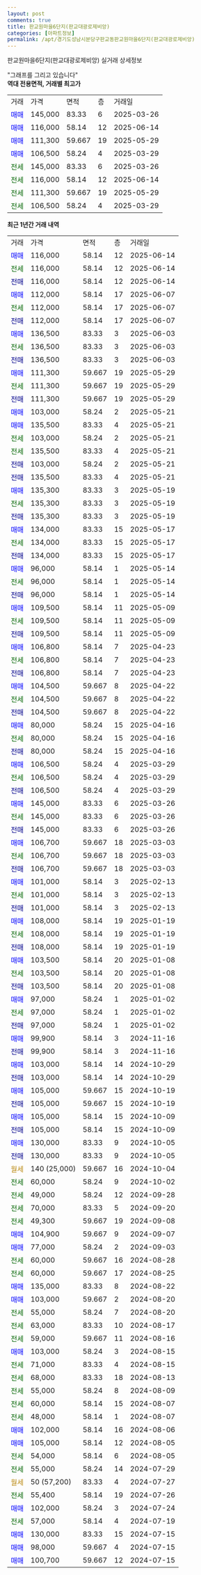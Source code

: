 ```yaml
---
layout: post
comments: true
title: 판교원마을6단지(판교대광로제비앙)
categories: [아파트정보]
permalink: /apt/경기도성남시분당구판교동판교원마을6단지(판교대광로제비앙)
---
```


판교원마을6단지(판교대광로제비앙) 실거래 상세정보

<script type="text/javascript">
  google.charts.load('current', {'packages':['line', 'corechart']});
  google.charts.setOnLoadCallback(drawChart);

  function drawChart() {
    var data = new google.visualization.DataTable();
    data.addColumn('date', '거래일');
    data.addColumn('number', "매매");
    data.addColumn('number', "전세");
    data.addColumn('number', "전매");

    data.addRows([[new Date(Date.parse("2025-06-14")), 116000, null, null], [new Date(Date.parse("2025-06-14")), null, 116000, null], [new Date(Date.parse("2025-06-14")), null, null, 116000], [new Date(Date.parse("2025-06-07")), 112000, null, null], [new Date(Date.parse("2025-06-07")), null, 112000, null], [new Date(Date.parse("2025-06-07")), null, null, 112000], [new Date(Date.parse("2025-06-03")), 136500, null, null], [new Date(Date.parse("2025-06-03")), null, 136500, null], [new Date(Date.parse("2025-06-03")), null, null, 136500], [new Date(Date.parse("2025-05-29")), 111300, null, null], [new Date(Date.parse("2025-05-29")), null, 111300, null], [new Date(Date.parse("2025-05-29")), null, null, 111300], [new Date(Date.parse("2025-05-21")), 103000, null, null], [new Date(Date.parse("2025-05-21")), 135500, null, null], [new Date(Date.parse("2025-05-21")), null, 103000, null], [new Date(Date.parse("2025-05-21")), null, 135500, null], [new Date(Date.parse("2025-05-21")), null, null, 103000], [new Date(Date.parse("2025-05-21")), null, null, 135500], [new Date(Date.parse("2025-05-19")), 135300, null, null], [new Date(Date.parse("2025-05-19")), null, 135300, null], [new Date(Date.parse("2025-05-19")), null, null, 135300], [new Date(Date.parse("2025-05-17")), 134000, null, null], [new Date(Date.parse("2025-05-17")), null, 134000, null], [new Date(Date.parse("2025-05-17")), null, null, 134000], [new Date(Date.parse("2025-05-14")), 96000, null, null], [new Date(Date.parse("2025-05-14")), null, 96000, null], [new Date(Date.parse("2025-05-14")), null, null, 96000], [new Date(Date.parse("2025-05-09")), 109500, null, null], [new Date(Date.parse("2025-05-09")), null, 109500, null], [new Date(Date.parse("2025-05-09")), null, null, 109500], [new Date(Date.parse("2025-04-23")), 106800, null, null], [new Date(Date.parse("2025-04-23")), null, 106800, null], [new Date(Date.parse("2025-04-23")), null, null, 106800], [new Date(Date.parse("2025-04-22")), 104500, null, null], [new Date(Date.parse("2025-04-22")), null, 104500, null], [new Date(Date.parse("2025-04-22")), null, null, 104500], [new Date(Date.parse("2025-04-16")), 80000, null, null], [new Date(Date.parse("2025-04-16")), null, 80000, null], [new Date(Date.parse("2025-04-16")), null, null, 80000], [new Date(Date.parse("2025-03-29")), 106500, null, null], [new Date(Date.parse("2025-03-29")), null, 106500, null], [new Date(Date.parse("2025-03-29")), null, null, 106500], [new Date(Date.parse("2025-03-26")), 145000, null, null], [new Date(Date.parse("2025-03-26")), null, 145000, null], [new Date(Date.parse("2025-03-26")), null, null, 145000], [new Date(Date.parse("2025-03-03")), 106700, null, null], [new Date(Date.parse("2025-03-03")), null, 106700, null], [new Date(Date.parse("2025-03-03")), null, null, 106700], [new Date(Date.parse("2025-02-13")), 101000, null, null], [new Date(Date.parse("2025-02-13")), null, 101000, null], [new Date(Date.parse("2025-02-13")), null, null, 101000], [new Date(Date.parse("2025-01-19")), 108000, null, null], [new Date(Date.parse("2025-01-19")), null, 108000, null], [new Date(Date.parse("2025-01-19")), null, null, 108000], [new Date(Date.parse("2025-01-08")), 103500, null, null], [new Date(Date.parse("2025-01-08")), null, 103500, null], [new Date(Date.parse("2025-01-08")), null, null, 103500], [new Date(Date.parse("2025-01-02")), 97000, null, null], [new Date(Date.parse("2025-01-02")), null, 97000, null], [new Date(Date.parse("2025-01-02")), null, null, 97000], [new Date(Date.parse("2024-11-16")), 99900, null, null], [new Date(Date.parse("2024-11-16")), null, null, 99900], [new Date(Date.parse("2024-10-29")), 103000, null, null], [new Date(Date.parse("2024-10-29")), null, null, 103000], [new Date(Date.parse("2024-10-19")), 105000, null, null], [new Date(Date.parse("2024-10-19")), null, null, 105000], [new Date(Date.parse("2024-10-09")), 105000, null, null], [new Date(Date.parse("2024-10-09")), null, null, 105000], [new Date(Date.parse("2024-10-05")), 130000, null, null], [new Date(Date.parse("2024-10-05")), null, null, 130000], [new Date(Date.parse("2024-10-04")), null, null, null], [new Date(Date.parse("2024-10-02")), null, 60000, null], [new Date(Date.parse("2024-09-28")), null, 49000, null], [new Date(Date.parse("2024-09-20")), null, 70000, null], [new Date(Date.parse("2024-09-08")), null, 49300, null], [new Date(Date.parse("2024-09-07")), 104900, null, null], [new Date(Date.parse("2024-09-03")), 77000, null, null], [new Date(Date.parse("2024-08-28")), null, 60000, null], [new Date(Date.parse("2024-08-25")), null, 60000, null], [new Date(Date.parse("2024-08-22")), 135000, null, null], [new Date(Date.parse("2024-08-20")), 103000, null, null], [new Date(Date.parse("2024-08-20")), null, 55000, null], [new Date(Date.parse("2024-08-17")), null, 63000, null], [new Date(Date.parse("2024-08-16")), null, 59000, null], [new Date(Date.parse("2024-08-15")), 103000, null, null], [new Date(Date.parse("2024-08-15")), null, 71000, null], [new Date(Date.parse("2024-08-13")), null, 68000, null], [new Date(Date.parse("2024-08-09")), null, 55000, null], [new Date(Date.parse("2024-08-07")), null, 60000, null], [new Date(Date.parse("2024-08-07")), null, 48000, null], [new Date(Date.parse("2024-08-06")), 102000, null, null], [new Date(Date.parse("2024-08-05")), 105000, null, null], [new Date(Date.parse("2024-08-05")), null, 54000, null], [new Date(Date.parse("2024-07-29")), null, 55000, null], [new Date(Date.parse("2024-07-27")), null, null, null], [new Date(Date.parse("2024-07-26")), null, 55400, null], [new Date(Date.parse("2024-07-24")), 102000, null, null], [new Date(Date.parse("2024-07-19")), null, 57000, null], [new Date(Date.parse("2024-07-15")), 130000, null, null], [new Date(Date.parse("2024-07-15")), 98000, null, null], [new Date(Date.parse("2024-07-15")), 100700, null, null]]);

    var options = {
      hAxis: {
        format: 'yyyy/MM/dd'
      },    
      lineWidth: 0,
      pointsVisible: true,    
      title: '최근 1년간 유형별 실거래가 분포',
      legend: { position: 'bottom' }
    };

    var formatter = new google.visualization.NumberFormat({pattern:'###,###'} );
    formatter.format(data, 1);
    formatter.format(data, 2);
    
    setTimeout(function() {
        var chart = new google.visualization.LineChart(document.getElementById('columnchart_material'));
        chart.draw(data, (options));
        document.getElementById('loading').style.display = 'none';
    }, 200);
  }
</script>


<div id="loading" style="z-index:20; display: block; margin-left: 0px">"그래프를 그리고 있습니다"</div>
<div id="columnchart_material" style="width: 95%; margin-left: 0px; display: block"></div>
<!-- contents start -->
<b>역대 전용면적, 거래별 최고가</b>
<table class="sortable">
    <tr>
      <td>거래</td>
      <td>가격</td>
      <td>면적</td>
      <td>층</td>
      <td>거래일</td>
    </tr>
        <tr>
          <td><a style="color: blue">매매</a></td>
          <td>145,000</td>
          <td>83.33</td>
          <td>6</td>
          <td>2025-03-26</td>
        </tr>            <tr>
          <td><a style="color: blue">매매</a></td>
          <td>116,000</td>
          <td>58.14</td>
          <td>12</td>
          <td>2025-06-14</td>
        </tr>            <tr>
          <td><a style="color: blue">매매</a></td>
          <td>111,300</td>
          <td>59.667</td>
          <td>19</td>
          <td>2025-05-29</td>
        </tr>            <tr>
          <td><a style="color: blue">매매</a></td>
          <td>106,500</td>
          <td>58.24</td>
          <td>4</td>
          <td>2025-03-29</td>
        </tr>        
        <tr>
              <td><a style="color: darkgreen">전세</a></td>
              <td>145,000</td>
              <td>83.33</td>
              <td>6</td>
              <td>2025-03-26</td>
            </tr>            <tr>
              <td><a style="color: darkgreen">전세</a></td>
              <td>116,000</td>
              <td>58.14</td>
              <td>12</td>
              <td>2025-06-14</td>
            </tr>            <tr>
              <td><a style="color: darkgreen">전세</a></td>
              <td>111,300</td>
              <td>59.667</td>
              <td>19</td>
              <td>2025-05-29</td>
            </tr>            <tr>
              <td><a style="color: darkgreen">전세</a></td>
              <td>106,500</td>
              <td>58.24</td>
              <td>4</td>
              <td>2025-03-29</td>
            </tr>        
    
</table>

<b>최근 1년간 거래 내역</b>

<table class="sortable">
    <tr>
      <td>거래</td>
      <td>가격</td>
      <td>면적</td>
      <td>층</td>
      <td>거래일</td>
    </tr>
    <tr>
      <td><a style="color: blue">매매</a></td>
      <td>116,000</td>
      <td>58.14</td>
      <td>12</td>
      <td>2025-06-14</td>
    </tr>          <tr>
      <td><a style="color: darkgreen">전세</a></td>
      <td>116,000</td>
      <td>58.14</td>
      <td>12</td>
      <td>2025-06-14</td>
    </tr>          <tr>
      <td><a style="color: darkblue">전매</a></td>
      <td>116,000</td>
      <td>58.14</td>
      <td>12</td>
      <td>2025-06-14</td>
    </tr>          <tr>
      <td><a style="color: blue">매매</a></td>
      <td>112,000</td>
      <td>58.14</td>
      <td>17</td>
      <td>2025-06-07</td>
    </tr>          <tr>
      <td><a style="color: darkgreen">전세</a></td>
      <td>112,000</td>
      <td>58.14</td>
      <td>17</td>
      <td>2025-06-07</td>
    </tr>          <tr>
      <td><a style="color: darkblue">전매</a></td>
      <td>112,000</td>
      <td>58.14</td>
      <td>17</td>
      <td>2025-06-07</td>
    </tr>          <tr>
      <td><a style="color: blue">매매</a></td>
      <td>136,500</td>
      <td>83.33</td>
      <td>3</td>
      <td>2025-06-03</td>
    </tr>          <tr>
      <td><a style="color: darkgreen">전세</a></td>
      <td>136,500</td>
      <td>83.33</td>
      <td>3</td>
      <td>2025-06-03</td>
    </tr>          <tr>
      <td><a style="color: darkblue">전매</a></td>
      <td>136,500</td>
      <td>83.33</td>
      <td>3</td>
      <td>2025-06-03</td>
    </tr>          <tr>
      <td><a style="color: blue">매매</a></td>
      <td>111,300</td>
      <td>59.667</td>
      <td>19</td>
      <td>2025-05-29</td>
    </tr>          <tr>
      <td><a style="color: darkgreen">전세</a></td>
      <td>111,300</td>
      <td>59.667</td>
      <td>19</td>
      <td>2025-05-29</td>
    </tr>          <tr>
      <td><a style="color: darkblue">전매</a></td>
      <td>111,300</td>
      <td>59.667</td>
      <td>19</td>
      <td>2025-05-29</td>
    </tr>          <tr>
      <td><a style="color: blue">매매</a></td>
      <td>103,000</td>
      <td>58.24</td>
      <td>2</td>
      <td>2025-05-21</td>
    </tr>          <tr>
      <td><a style="color: blue">매매</a></td>
      <td>135,500</td>
      <td>83.33</td>
      <td>4</td>
      <td>2025-05-21</td>
    </tr>          <tr>
      <td><a style="color: darkgreen">전세</a></td>
      <td>103,000</td>
      <td>58.24</td>
      <td>2</td>
      <td>2025-05-21</td>
    </tr>          <tr>
      <td><a style="color: darkgreen">전세</a></td>
      <td>135,500</td>
      <td>83.33</td>
      <td>4</td>
      <td>2025-05-21</td>
    </tr>          <tr>
      <td><a style="color: darkblue">전매</a></td>
      <td>103,000</td>
      <td>58.24</td>
      <td>2</td>
      <td>2025-05-21</td>
    </tr>          <tr>
      <td><a style="color: darkblue">전매</a></td>
      <td>135,500</td>
      <td>83.33</td>
      <td>4</td>
      <td>2025-05-21</td>
    </tr>          <tr>
      <td><a style="color: blue">매매</a></td>
      <td>135,300</td>
      <td>83.33</td>
      <td>3</td>
      <td>2025-05-19</td>
    </tr>          <tr>
      <td><a style="color: darkgreen">전세</a></td>
      <td>135,300</td>
      <td>83.33</td>
      <td>3</td>
      <td>2025-05-19</td>
    </tr>          <tr>
      <td><a style="color: darkblue">전매</a></td>
      <td>135,300</td>
      <td>83.33</td>
      <td>3</td>
      <td>2025-05-19</td>
    </tr>          <tr>
      <td><a style="color: blue">매매</a></td>
      <td>134,000</td>
      <td>83.33</td>
      <td>15</td>
      <td>2025-05-17</td>
    </tr>          <tr>
      <td><a style="color: darkgreen">전세</a></td>
      <td>134,000</td>
      <td>83.33</td>
      <td>15</td>
      <td>2025-05-17</td>
    </tr>          <tr>
      <td><a style="color: darkblue">전매</a></td>
      <td>134,000</td>
      <td>83.33</td>
      <td>15</td>
      <td>2025-05-17</td>
    </tr>          <tr>
      <td><a style="color: blue">매매</a></td>
      <td>96,000</td>
      <td>58.14</td>
      <td>1</td>
      <td>2025-05-14</td>
    </tr>          <tr>
      <td><a style="color: darkgreen">전세</a></td>
      <td>96,000</td>
      <td>58.14</td>
      <td>1</td>
      <td>2025-05-14</td>
    </tr>          <tr>
      <td><a style="color: darkblue">전매</a></td>
      <td>96,000</td>
      <td>58.14</td>
      <td>1</td>
      <td>2025-05-14</td>
    </tr>          <tr>
      <td><a style="color: blue">매매</a></td>
      <td>109,500</td>
      <td>58.14</td>
      <td>11</td>
      <td>2025-05-09</td>
    </tr>          <tr>
      <td><a style="color: darkgreen">전세</a></td>
      <td>109,500</td>
      <td>58.14</td>
      <td>11</td>
      <td>2025-05-09</td>
    </tr>          <tr>
      <td><a style="color: darkblue">전매</a></td>
      <td>109,500</td>
      <td>58.14</td>
      <td>11</td>
      <td>2025-05-09</td>
    </tr>          <tr>
      <td><a style="color: blue">매매</a></td>
      <td>106,800</td>
      <td>58.14</td>
      <td>7</td>
      <td>2025-04-23</td>
    </tr>          <tr>
      <td><a style="color: darkgreen">전세</a></td>
      <td>106,800</td>
      <td>58.14</td>
      <td>7</td>
      <td>2025-04-23</td>
    </tr>          <tr>
      <td><a style="color: darkblue">전매</a></td>
      <td>106,800</td>
      <td>58.14</td>
      <td>7</td>
      <td>2025-04-23</td>
    </tr>          <tr>
      <td><a style="color: blue">매매</a></td>
      <td>104,500</td>
      <td>59.667</td>
      <td>8</td>
      <td>2025-04-22</td>
    </tr>          <tr>
      <td><a style="color: darkgreen">전세</a></td>
      <td>104,500</td>
      <td>59.667</td>
      <td>8</td>
      <td>2025-04-22</td>
    </tr>          <tr>
      <td><a style="color: darkblue">전매</a></td>
      <td>104,500</td>
      <td>59.667</td>
      <td>8</td>
      <td>2025-04-22</td>
    </tr>          <tr>
      <td><a style="color: blue">매매</a></td>
      <td>80,000</td>
      <td>58.24</td>
      <td>15</td>
      <td>2025-04-16</td>
    </tr>          <tr>
      <td><a style="color: darkgreen">전세</a></td>
      <td>80,000</td>
      <td>58.24</td>
      <td>15</td>
      <td>2025-04-16</td>
    </tr>          <tr>
      <td><a style="color: darkblue">전매</a></td>
      <td>80,000</td>
      <td>58.24</td>
      <td>15</td>
      <td>2025-04-16</td>
    </tr>          <tr>
      <td><a style="color: blue">매매</a></td>
      <td>106,500</td>
      <td>58.24</td>
      <td>4</td>
      <td>2025-03-29</td>
    </tr>          <tr>
      <td><a style="color: darkgreen">전세</a></td>
      <td>106,500</td>
      <td>58.24</td>
      <td>4</td>
      <td>2025-03-29</td>
    </tr>          <tr>
      <td><a style="color: darkblue">전매</a></td>
      <td>106,500</td>
      <td>58.24</td>
      <td>4</td>
      <td>2025-03-29</td>
    </tr>          <tr>
      <td><a style="color: blue">매매</a></td>
      <td>145,000</td>
      <td>83.33</td>
      <td>6</td>
      <td>2025-03-26</td>
    </tr>          <tr>
      <td><a style="color: darkgreen">전세</a></td>
      <td>145,000</td>
      <td>83.33</td>
      <td>6</td>
      <td>2025-03-26</td>
    </tr>          <tr>
      <td><a style="color: darkblue">전매</a></td>
      <td>145,000</td>
      <td>83.33</td>
      <td>6</td>
      <td>2025-03-26</td>
    </tr>          <tr>
      <td><a style="color: blue">매매</a></td>
      <td>106,700</td>
      <td>59.667</td>
      <td>18</td>
      <td>2025-03-03</td>
    </tr>          <tr>
      <td><a style="color: darkgreen">전세</a></td>
      <td>106,700</td>
      <td>59.667</td>
      <td>18</td>
      <td>2025-03-03</td>
    </tr>          <tr>
      <td><a style="color: darkblue">전매</a></td>
      <td>106,700</td>
      <td>59.667</td>
      <td>18</td>
      <td>2025-03-03</td>
    </tr>          <tr>
      <td><a style="color: blue">매매</a></td>
      <td>101,000</td>
      <td>58.14</td>
      <td>3</td>
      <td>2025-02-13</td>
    </tr>          <tr>
      <td><a style="color: darkgreen">전세</a></td>
      <td>101,000</td>
      <td>58.14</td>
      <td>3</td>
      <td>2025-02-13</td>
    </tr>          <tr>
      <td><a style="color: darkblue">전매</a></td>
      <td>101,000</td>
      <td>58.14</td>
      <td>3</td>
      <td>2025-02-13</td>
    </tr>          <tr>
      <td><a style="color: blue">매매</a></td>
      <td>108,000</td>
      <td>58.14</td>
      <td>19</td>
      <td>2025-01-19</td>
    </tr>          <tr>
      <td><a style="color: darkgreen">전세</a></td>
      <td>108,000</td>
      <td>58.14</td>
      <td>19</td>
      <td>2025-01-19</td>
    </tr>          <tr>
      <td><a style="color: darkblue">전매</a></td>
      <td>108,000</td>
      <td>58.14</td>
      <td>19</td>
      <td>2025-01-19</td>
    </tr>          <tr>
      <td><a style="color: blue">매매</a></td>
      <td>103,500</td>
      <td>58.14</td>
      <td>20</td>
      <td>2025-01-08</td>
    </tr>          <tr>
      <td><a style="color: darkgreen">전세</a></td>
      <td>103,500</td>
      <td>58.14</td>
      <td>20</td>
      <td>2025-01-08</td>
    </tr>          <tr>
      <td><a style="color: darkblue">전매</a></td>
      <td>103,500</td>
      <td>58.14</td>
      <td>20</td>
      <td>2025-01-08</td>
    </tr>          <tr>
      <td><a style="color: blue">매매</a></td>
      <td>97,000</td>
      <td>58.24</td>
      <td>1</td>
      <td>2025-01-02</td>
    </tr>          <tr>
      <td><a style="color: darkgreen">전세</a></td>
      <td>97,000</td>
      <td>58.24</td>
      <td>1</td>
      <td>2025-01-02</td>
    </tr>          <tr>
      <td><a style="color: darkblue">전매</a></td>
      <td>97,000</td>
      <td>58.24</td>
      <td>1</td>
      <td>2025-01-02</td>
    </tr>          <tr>
      <td><a style="color: blue">매매</a></td>
      <td>99,900</td>
      <td>58.14</td>
      <td>3</td>
      <td>2024-11-16</td>
    </tr>          <tr>
      <td><a style="color: darkblue">전매</a></td>
      <td>99,900</td>
      <td>58.14</td>
      <td>3</td>
      <td>2024-11-16</td>
    </tr>          <tr>
      <td><a style="color: blue">매매</a></td>
      <td>103,000</td>
      <td>58.14</td>
      <td>14</td>
      <td>2024-10-29</td>
    </tr>          <tr>
      <td><a style="color: darkblue">전매</a></td>
      <td>103,000</td>
      <td>58.14</td>
      <td>14</td>
      <td>2024-10-29</td>
    </tr>          <tr>
      <td><a style="color: blue">매매</a></td>
      <td>105,000</td>
      <td>59.667</td>
      <td>15</td>
      <td>2024-10-19</td>
    </tr>          <tr>
      <td><a style="color: darkblue">전매</a></td>
      <td>105,000</td>
      <td>59.667</td>
      <td>15</td>
      <td>2024-10-19</td>
    </tr>          <tr>
      <td><a style="color: blue">매매</a></td>
      <td>105,000</td>
      <td>58.14</td>
      <td>15</td>
      <td>2024-10-09</td>
    </tr>          <tr>
      <td><a style="color: darkblue">전매</a></td>
      <td>105,000</td>
      <td>58.14</td>
      <td>15</td>
      <td>2024-10-09</td>
    </tr>          <tr>
      <td><a style="color: blue">매매</a></td>
      <td>130,000</td>
      <td>83.33</td>
      <td>9</td>
      <td>2024-10-05</td>
    </tr>          <tr>
      <td><a style="color: darkblue">전매</a></td>
      <td>130,000</td>
      <td>83.33</td>
      <td>9</td>
      <td>2024-10-05</td>
    </tr>          <tr>
      <td><a style="color: darkgoldenrod">월세</a></td>
      <td>140 (25,000)</td>
      <td>59.667</td>
      <td>16</td>
      <td>2024-10-04</td>
    </tr>          <tr>
      <td><a style="color: darkgreen">전세</a></td>
      <td>60,000</td>
      <td>58.24</td>
      <td>9</td>
      <td>2024-10-02</td>
    </tr>          <tr>
      <td><a style="color: darkgreen">전세</a></td>
      <td>49,000</td>
      <td>58.24</td>
      <td>12</td>
      <td>2024-09-28</td>
    </tr>          <tr>
      <td><a style="color: darkgreen">전세</a></td>
      <td>70,000</td>
      <td>83.33</td>
      <td>5</td>
      <td>2024-09-20</td>
    </tr>          <tr>
      <td><a style="color: darkgreen">전세</a></td>
      <td>49,300</td>
      <td>59.667</td>
      <td>19</td>
      <td>2024-09-08</td>
    </tr>          <tr>
      <td><a style="color: blue">매매</a></td>
      <td>104,900</td>
      <td>59.667</td>
      <td>9</td>
      <td>2024-09-07</td>
    </tr>          <tr>
      <td><a style="color: blue">매매</a></td>
      <td>77,000</td>
      <td>58.24</td>
      <td>2</td>
      <td>2024-09-03</td>
    </tr>          <tr>
      <td><a style="color: darkgreen">전세</a></td>
      <td>60,000</td>
      <td>59.667</td>
      <td>16</td>
      <td>2024-08-28</td>
    </tr>          <tr>
      <td><a style="color: darkgreen">전세</a></td>
      <td>60,000</td>
      <td>59.667</td>
      <td>17</td>
      <td>2024-08-25</td>
    </tr>          <tr>
      <td><a style="color: blue">매매</a></td>
      <td>135,000</td>
      <td>83.33</td>
      <td>8</td>
      <td>2024-08-22</td>
    </tr>          <tr>
      <td><a style="color: blue">매매</a></td>
      <td>103,000</td>
      <td>59.667</td>
      <td>2</td>
      <td>2024-08-20</td>
    </tr>          <tr>
      <td><a style="color: darkgreen">전세</a></td>
      <td>55,000</td>
      <td>58.24</td>
      <td>7</td>
      <td>2024-08-20</td>
    </tr>          <tr>
      <td><a style="color: darkgreen">전세</a></td>
      <td>63,000</td>
      <td>83.33</td>
      <td>10</td>
      <td>2024-08-17</td>
    </tr>          <tr>
      <td><a style="color: darkgreen">전세</a></td>
      <td>59,000</td>
      <td>59.667</td>
      <td>11</td>
      <td>2024-08-16</td>
    </tr>          <tr>
      <td><a style="color: blue">매매</a></td>
      <td>103,000</td>
      <td>58.24</td>
      <td>3</td>
      <td>2024-08-15</td>
    </tr>          <tr>
      <td><a style="color: darkgreen">전세</a></td>
      <td>71,000</td>
      <td>83.33</td>
      <td>4</td>
      <td>2024-08-15</td>
    </tr>          <tr>
      <td><a style="color: darkgreen">전세</a></td>
      <td>68,000</td>
      <td>83.33</td>
      <td>18</td>
      <td>2024-08-13</td>
    </tr>          <tr>
      <td><a style="color: darkgreen">전세</a></td>
      <td>55,000</td>
      <td>58.24</td>
      <td>8</td>
      <td>2024-08-09</td>
    </tr>          <tr>
      <td><a style="color: darkgreen">전세</a></td>
      <td>60,000</td>
      <td>58.14</td>
      <td>15</td>
      <td>2024-08-07</td>
    </tr>          <tr>
      <td><a style="color: darkgreen">전세</a></td>
      <td>48,000</td>
      <td>58.14</td>
      <td>1</td>
      <td>2024-08-07</td>
    </tr>          <tr>
      <td><a style="color: blue">매매</a></td>
      <td>102,000</td>
      <td>58.14</td>
      <td>16</td>
      <td>2024-08-06</td>
    </tr>          <tr>
      <td><a style="color: blue">매매</a></td>
      <td>105,000</td>
      <td>58.14</td>
      <td>12</td>
      <td>2024-08-05</td>
    </tr>          <tr>
      <td><a style="color: darkgreen">전세</a></td>
      <td>54,000</td>
      <td>58.14</td>
      <td>6</td>
      <td>2024-08-05</td>
    </tr>          <tr>
      <td><a style="color: darkgreen">전세</a></td>
      <td>55,000</td>
      <td>58.24</td>
      <td>14</td>
      <td>2024-07-29</td>
    </tr>          <tr>
      <td><a style="color: darkgoldenrod">월세</a></td>
      <td>50 (57,200)</td>
      <td>83.33</td>
      <td>4</td>
      <td>2024-07-27</td>
    </tr>          <tr>
      <td><a style="color: darkgreen">전세</a></td>
      <td>55,400</td>
      <td>58.14</td>
      <td>19</td>
      <td>2024-07-26</td>
    </tr>          <tr>
      <td><a style="color: blue">매매</a></td>
      <td>102,000</td>
      <td>58.24</td>
      <td>3</td>
      <td>2024-07-24</td>
    </tr>          <tr>
      <td><a style="color: darkgreen">전세</a></td>
      <td>57,000</td>
      <td>58.14</td>
      <td>4</td>
      <td>2024-07-19</td>
    </tr>          <tr>
      <td><a style="color: blue">매매</a></td>
      <td>130,000</td>
      <td>83.33</td>
      <td>15</td>
      <td>2024-07-15</td>
    </tr>          <tr>
      <td><a style="color: blue">매매</a></td>
      <td>98,000</td>
      <td>59.667</td>
      <td>4</td>
      <td>2024-07-15</td>
    </tr>          <tr>
      <td><a style="color: blue">매매</a></td>
      <td>100,700</td>
      <td>59.667</td>
      <td>12</td>
      <td>2024-07-15</td>
    </tr>      </table>
<!-- contents end -->    

